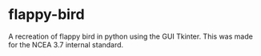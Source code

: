 # flappy-bird
A recreation of flappy bird in python using the GUI Tkinter. This was made for the NCEA 3.7 internal standard.
